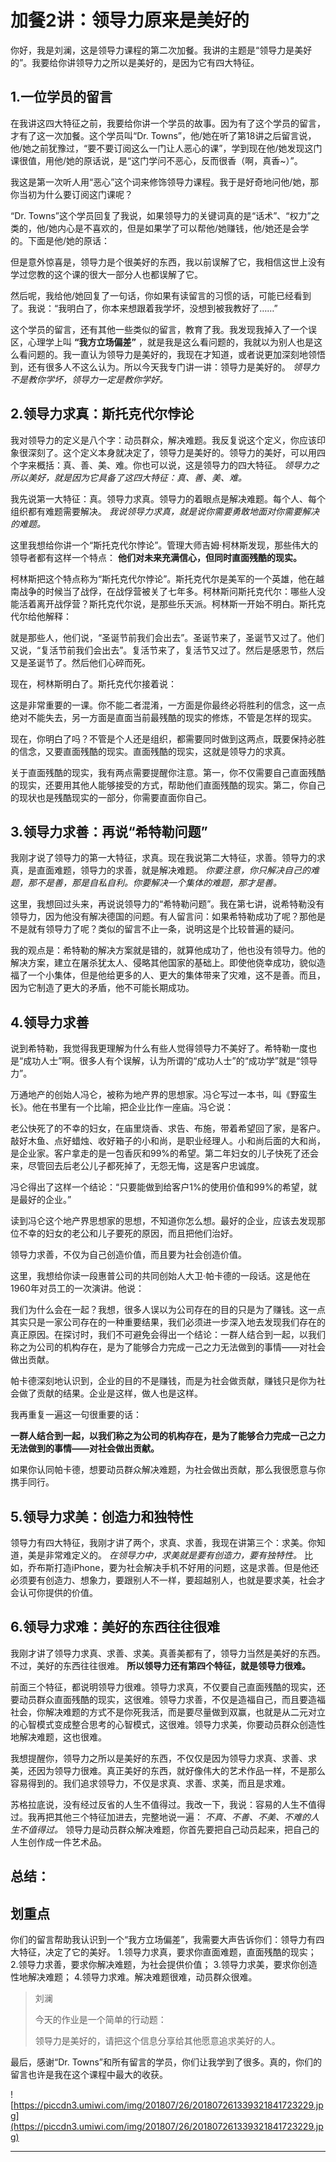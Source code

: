 # 加餐2讲：领导力原来是美好的

你好，我是刘澜，这是领导力课程的第二次加餐。我讲的主题是“领导力是美好的”。我要给你讲领导力之所以是美好的，是因为它有四大特征。

## 1.一位学员的留言

在我讲这四大特征之前，我要给你讲一个学员的故事。因为有了这个学员的留言，才有了这一次加餐。这个学员叫“Dr. Towns”，他/她在听了第18讲之后留言说，他/她之前犹豫过，“要不要订阅这么一门让人恶心的课”，学到现在他/她发现这门课很值，用他/她的原话说，是“这门学问不恶心，反而很香（啊，真香~）”。

我这是第一次听人用“恶心”这个词来修饰领导力课程。我于是好奇地问他/她，那你当初为什么要订阅这门课呢？

“Dr. Towns”这个学员回复了我说，如果领导力的关键词真的是“话术”、“权力”之类的，他/她内心是不喜欢的，但是如果学了可以帮他/她赚钱，他/她还是会学的。下面是他/她的原话：

但是意外惊喜是，领导力是个很美好的东西，我以前误解了它，我相信这世上没有学过您教的这个课的很大一部分人也都误解了它。

然后呢，我给他/她回复了一句话，你如果有读留言的习惯的话，可能已经看到了。我说：“我明白了，你本来想跟着我学坏，没想到被我教好了……”

这个学员的留言，还有其他一些类似的留言，教育了我。我发现我掉入了一个误区，心理学上叫 **“我方立场偏差”** ，就是我是这么看问题的，我就以为别人也是这么看问题的。我一直认为领导力是美好的，我现在才知道，或者说更加深刻地领悟到，还有很多人不这么认为。所以今天我专门讲一讲：领导力是美好的。 *领导力不是教你学坏，领导力一定是教你学好。*

## 2.领导力求真：斯托克代尔悖论

我对领导力的定义是八个字：动员群众，解决难题。我反复说这个定义，你应该印象很深刻了。这个定义本身就决定了，领导力是美好的。领导力的美好，可以用四个字来概括：真、善、美、难。你也可以说，这是领导力的四大特征。 *领导力之所以美好，就是因为它具备了这四大特征：真、善、美、难。*

我先说第一大特征：真。领导力求真。领导力的着眼点是解决难题。每个人、每个组织都有难题需要解决。 *我说领导力求真，就是说你需要勇敢地面对你需要解决的难题。*

这里我想给你讲一个“斯托克代尔悖论”。管理大师吉姆·柯林斯发现，那些伟大的领导者都有这样一个特点： **他们对未来充满信心，但同时直面残酷的现实。**

柯林斯把这个特点称为“斯托克代尔悖论”。斯托克代尔是美军的一个英雄，他在越南战争的时候当了战俘，在战俘营被关了七年多。柯林斯问斯托克代尔：哪些人没能活着离开战俘营？斯托克代尔说，是那些乐天派。柯林斯一开始不明白。斯托克代尔给他解释：

就是那些人，他们说，“圣诞节前我们会出去”。圣诞节来了，圣诞节又过了。他们又说，“复活节前我们会出去”。复活节来了，复活节又过了。然后是感恩节，然后又是圣诞节了。然后他们心碎而死。

现在，柯林斯明白了。斯托克代尔接着说：

这是非常重要的一课。你不能二者混淆，一方面是你最终必将胜利的信念，这一点绝对不能失去，另一方面是直面当前最残酷的现实的修炼，不管是怎样的现实。

现在，你明白了吗？不管是个人还是组织，都需要同时做到这两点，既要保持必胜的信念，又要直面残酷的现实。直面残酷的现实，这就是领导力的求真。

关于直面残酷的现实，我有两点需要提醒你注意。第一，你不仅需要自己直面残酷的现实，还要用其他人能够接受的方式，帮助他们直面残酷的现实。第二，你自己的现状也是残酷现实的一部分，你需要直面你自己。

## 3.领导力求善：再说“希特勒问题”

我刚才说了领导力的第一大特征，求真。现在我说第二大特征，求善。领导力的求真，是直面难题，领导力的求善，就是解决难题。 *你要注意，你只解决自己的难题，那不是善，那是自私自利。你要解决一个集体的难题，那才是善。*

这里，我想回过头来，再说说领导力的“希特勒问题”。我在第七讲，说希特勒没有领导力，因为他没有解决德国的问题。有人留言问：如果希特勒成功了呢？那他是不是就有领导力了呢？类似的留言不止一条，说明这是个比较普遍的疑问。

我的观点是：希特勒的解决方案就是错的，就算他成功了，他也没有领导力。他的解决方案，建立在屠杀犹太人、侵略其他国家的基础上。即使他侥幸成功，貌似造福了一个小集体，但是他给更多的人、更大的集体带来了灾难，这不是善。而且，因为它制造了更大的矛盾，他不可能长期成功。

## 4.领导力求善

说到希特勒，我觉得我更理解为什么有些人觉得领导力不美好了。希特勒一度也是“成功人士”啊。很多人有个误解，认为所谓的“成功人士”的“成功学”就是“领导力”。 

万通地产的创始人冯仑，被称为地产界的思想家。冯仑写过一本书，叫《野蛮生长》。他在书里有一个比喻，把企业比作一座庙。冯仑说：

老公快死了的不幸的妇女，在庙里烧香、求告、布施，带着希望回了家，是客户。敲好木鱼、点好蜡烛、收好箱子的小和尚，是职业经理人。小和尚后面的大和尚，是企业家。客户拿走的是一包香灰和99%的希望。第二年妇女的儿子快死了还会来，尽管回去后老公儿子都死掉了，无怨无悔，这是客户忠诚度。

冯仑得出了这样一个结论：“只要能做到给客户1%的使用价值和99%的希望，就是最好的企业。”

读到冯仑这个地产界思想家的思想，不知道你怎么想。最好的企业，应该去发现那位不幸的妇女的老公和儿子要死的原因，而且把他们治好。

领导力求善，不仅为自己创造价值，而且要为社会创造价值。

这里，我想给你读一段惠普公司的共同创始人大卫·帕卡德的一段话。这是他在1960年对员工的一次演讲。他说：

我们为什么会在一起？我想，很多人误以为公司存在的目的只是为了赚钱。这一点其实只是一家公司存在的一种重要结果，我们必须进一步深入地去发现我们存在的真正原因。在探讨时，我们不可避免会得出一个结论：一群人结合到一起，以我们称之为公司的机构存在，是为了能够合力完成一己之力无法做到的事情——对社会做出贡献。

帕卡德深刻地认识到，企业的目的不是赚钱，而是为社会做贡献，赚钱只是你为社会做了贡献的结果。企业是这样，做人也是这样。

我再重复一遍这一句很重要的话：

 **一群人结合到一起，以我们称之为公司的机构存在，是为了能够合力完成一己之力无法做到的事情——对社会做出贡献。**

如果你认同帕卡德，想要动员群众解决难题，为社会做出贡献，那么我很愿意与你携手同行。

## 5.领导力求美：创造力和独特性

领导力有四大特征，我刚才讲了两个，求真、求善，我现在讲第三个：求美。你知道，美是非常难定义的。 *在领导力中，求美就是要有创造力，要有独特性。* 比如，乔布斯打造iPhone，要为社会解决手机不好用的问题，这是求善。但是他还必须要有创造力、想象力，要跟别人不一样，要超越别人，也就是要求美，社会才会认可你提供的价值。

## 6.领导力求难：美好的东西往往很难

我刚才讲了领导力求真、求善、求美。真善美都有了，领导力当然是美好的东西。不过，美好的东西往往很难。 **所以领导力还有第四个特征，就是领导力很难。**

前面三个特征，都说明领导力很难。领导力求真，不仅要自己直面残酷的现实，还要动员群众直面残酷的现实，这很难。领导力求善，不仅是造福自己，而且要造福社会，你解决难题的方式不是你死我活，而是要尽量做到双赢，也就是从二元对立的心智模式变成整合思考的心智模式，这很难。领导力求美，你要动员群众创造性地解决难题，这也很难。

我想提醒你，领导力之所以是美好的东西，不仅仅是因为领导力求真、求善、求美，还因为领导力很难。真正美好的东西，就好像伟大的艺术作品一样，不是那么容易得到的。我们追求领导力，不仅是求真、求善、求美，而且是求难。

苏格拉底说，没有经过反省的人生不值得过。我改一下，我说：容易的人生不值得过。我再把其他三个特征加进去，完整地说一遍： *不真、不善、不美、不难的人生不值得过。* 领导力是动员群众解决难题，你首先要把自己动员起来，把自己的人生创作成一件艺术品。

## 总结：

## 划重点

你们的留言帮助我认识到一个“我方立场偏差”，我需要大声告诉你们：领导力有四大特征，决定了它的美好。
1.领导力求真，要求你直面难题，直面残酷的现实；
2.领导力求善，要求你解决难题，为社会提供价值；
3.领导力求美，要求你创造性地解决难题；
4.领导力求难。解决难题很难，动员群众很难。

> 刘澜
> 
> 今天的作业是一个简单的行动题：
> 
> 领导力是美好的，请把这个信息分享给其他愿意追求美好的人。

最后，感谢“Dr. Towns”和所有留言的学员，你们让我学到了很多。真的，你们的留言也许是我在这个课程中最大的收获。

![https://piccdn3.umiwi.com/img/201807/26/201807261339321841723229.jpg](https://piccdn3.umiwi.com/img/201807/26/201807261339321841723229.jpg)

---
